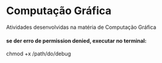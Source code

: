 # Computação Gráfica
Atividades desenvolvidas na matéria de Computação Gráfica

#### se der erro de permission denied, executar no terminal:
chmod +x /path/do/debug
